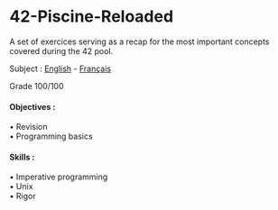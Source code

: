 # 42-Piscine-Reloaded
A set of exercices serving as a recap for the most important concepts covered during the 42 pool.  

Subject : [English](https://github.com/ssfar/42-Subjects.pdf/blob/master/piscine_reloaded.en.pdf) - [Français](https://github.com/ssfar/42-Subjects.pdf/blob/master/piscine_reloaded.fr.pdf)

Grade 100/100

#### Objectives :
• Revision  
• Programming basics  
#### Skills :
• Imperative programming   
• Unix  
• Rigor    
